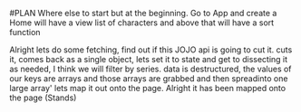 #PLAN
Where else to start but at the beginning. Go to App and create a <Home />
Home will have a view list of characters and above that will have a sort function

Alright lets do some fetching, find out if this JOJO api is going to cut it. cuts it, comes back as a single object, lets set it to state and get to dissecting it as needed, I think we will filter by series.
data is destructured, the values of our keys are arrays and those arrays are grabbed and then spreadinto one large array'
lets map it out onto the page.
Alright it has been mapped onto the page (Stands)
